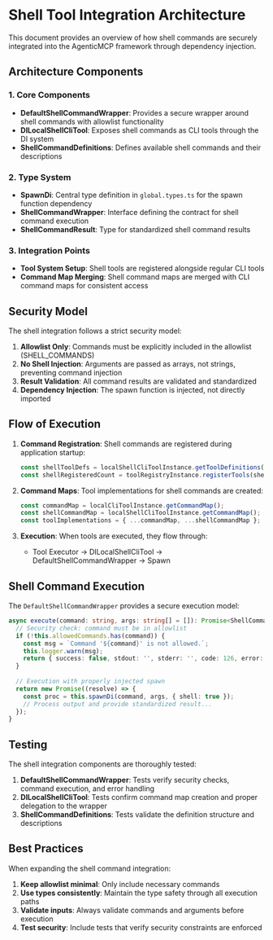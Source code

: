 # Shell Tool Integration Architecture

This document provides an overview of how shell commands are securely integrated into the AgenticMCP framework through dependency injection.

## Architecture Components

### 1. Core Components

- **DefaultShellCommandWrapper**: Provides a secure wrapper around shell commands with allowlist functionality
- **DILocalShellCliTool**: Exposes shell commands as CLI tools through the DI system
- **ShellCommandDefinitions**: Defines available shell commands and their descriptions

### 2. Type System

- **SpawnDi**: Central type definition in `global.types.ts` for the spawn function dependency
- **ShellCommandWrapper**: Interface defining the contract for shell command execution
- **ShellCommandResult**: Type for standardized shell command results

### 3. Integration Points

- **Tool System Setup**: Shell tools are registered alongside regular CLI tools
- **Command Map Merging**: Shell command maps are merged with CLI command maps for consistent access

## Security Model

The shell integration follows a strict security model:

1. **Allowlist Only**: Commands must be explicitly included in the allowlist (SHELL_COMMANDS)
2. **No Shell Injection**: Arguments are passed as arrays, not strings, preventing command injection
3. **Result Validation**: All command results are validated and standardized
4. **Dependency Injection**: The spawn function is injected, not directly imported

## Flow of Execution

1. **Command Registration**: Shell commands are registered during application startup:
   ```typescript
   const shellToolDefs = localShellCliToolInstance.getToolDefinitions();
   const shellRegisteredCount = toolRegistryInstance.registerTools(shellToolDefs as Tool[]);
   ```

2. **Command Maps**: Tool implementations for shell commands are created:
   ```typescript
   const commandMap = localCliToolInstance.getCommandMap();
   const shellCommandMap = localShellCliToolInstance.getCommandMap();
   const toolImplementations = { ...commandMap, ...shellCommandMap };
   ```

3. **Execution**: When tools are executed, they flow through:
   - Tool Executor → DILocalShellCliTool → DefaultShellCommandWrapper → Spawn

## Shell Command Execution

The `DefaultShellCommandWrapper` provides a secure execution model:

```typescript
async execute(command: string, args: string[] = []): Promise<ShellCommandResult> {
  // Security check: command must be in allowlist
  if (!this.allowedCommands.has(command)) {
    const msg = `Command '${command}' is not allowed.`;
    this.logger.warn(msg);
    return { success: false, stdout: '', stderr: '', code: 126, error: msg };
  }
  
  // Execution with properly injected spawn
  return new Promise((resolve) => {
    const proc = this.spawnDi(command, args, { shell: true });
    // Process output and provide standardized result...
  });
}
```

## Testing

The shell integration components are thoroughly tested:

1. **DefaultShellCommandWrapper**: Tests verify security checks, command execution, and error handling
2. **DILocalShellCliTool**: Tests confirm command map creation and proper delegation to the wrapper
3. **ShellCommandDefinitions**: Tests validate the definition structure and descriptions

## Best Practices

When expanding the shell command integration:

1. **Keep allowlist minimal**: Only include necessary commands
2. **Use types consistently**: Maintain the type safety through all execution paths
3. **Validate inputs**: Always validate commands and arguments before execution
4. **Test security**: Include tests that verify security constraints are enforced